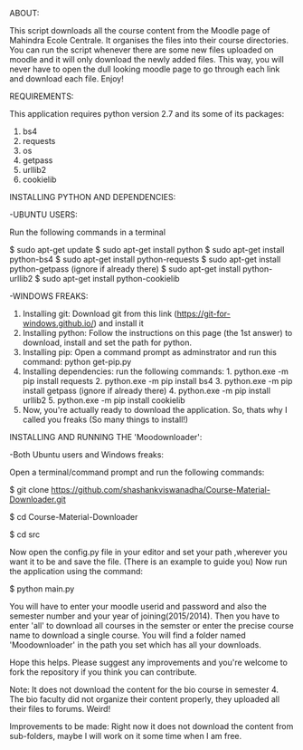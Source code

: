 ABOUT:

This script downloads all the course content from the Moodle page of Mahindra Ecole Centrale. It organises the files into their course directories. You can run the script whenever there are some new files uploaded on moodle and it will only download the newly added files. This way, you will never have to open the dull looking moodle page to go through each link and download each file. Enjoy!

REQUIREMENTS:

This application requires python version 2.7 and its some of its packages:

1. bs4
2. requests
3. os
4. getpass
5. urllib2
6. cookielib

INSTALLING PYTHON AND DEPENDENCIES:

-UBUNTU USERS:

 Run the following commands in a terminal
 
  $ sudo apt-get update
  $ sudo apt-get install python
  $ sudo apt-get install python-bs4
  $ sudo apt-get install python-requests
  $ sudo apt-get install python-getpass (ignore if already there)
  $ sudo apt-get install python-urllib2
  $ sudo apt-get install python-cookielib
            
-WINDOWS FREAKS:

  1. Installing git: Download git from this link (https://git-for-windows.github.io/) and install it
  2. Installing python: Follow the instructions on this page (the 1st answer) to download, install and set the path for python.
  3. Installing pip: Open a command prompt as adminstrator and run this command: python get-pip.py
  4. Installing dependencies: run the following commands:
                             1. python.exe -m pip install requests
                             2. python.exe -m pip install bs4
                             3. python.exe -m pip install getpass (ignore if already there)
                             4. python.exe -m pip install urllib2
                             5. python.exe -m pip install cookielib
  5. Now, you're actually ready to download the application. So, thats why I called you freaks (So many things to install!)


INSTALLING AND RUNNING THE 'Moodownloader':

-Both Ubuntu users and Windows freaks:

 Open a terminal/command prompt and run the following commands:
 
  $ git clone https://github.com/shashankviswanadha/Course-Material-Downloader.git
  
  $ cd Course-Material-Downloader
  
  $ cd src
  
 Now open the config.py file in your editor and set your path ,wherever you want it to be and save the file. (There is an example to guide you)
 Now run the application using the command:
 
  $ python main.py
  
 You will have to enter your moodle userid and password and also the semester number and your year of joining(2015/2014).
 Then you have to enter 'all' to download all courses in the semster or enter the precise course name to download a single course.
 You will find a folder named 'Moodownloader' in the path you set which has all your downloads.
 
 Hope this helps.
 Please suggest any improvements and you're welcome to fork the repository if you think you can contribute.
 
 Note: It does not download the content for the bio course in semester 4. The bio faculty did not organize their content properly, they uploaded all their files to forums. Weird!
       
 Improvements to be made: Right now it does not download the content from sub-folders, maybe I 
                          will work on it some time when I am free.



         
